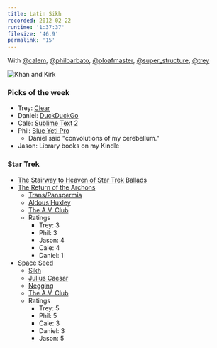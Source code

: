 ```yaml
---
title: Latin Sikh
recorded: 2012-02-22
runtime: '1:37:37'
filesize: '46.9'
permalink: '15'
---
```


With
[@calem](https://twitter.com/calem),
[@philbarbato](https://twitter.com/philbarbato),
[@ploafmaster](https://twitter.com/ploafmaster),
[@super_structure](https://twitter.com/super_structure),
[@trey](https://twitter.com/trey)

![Khan and Kirk](http://jawgrind.s3.amazonaws.com/Jawgrind-Episode-15.jpg)

### Picks of the week

- Trey: [Clear](http://www.realmacsoftware.com/clear/)
- Daniel: [DuckDuckGo](http://duckduckgo.com/)
- Cale: [Sublime Text 2](http://www.sublimetext.com/2)
- Phil: [Blue Yeti Pro](http://www.bluemic.com/yetipro/)
    - Daniel said "convolutions of my cerebellum."
- Jason: Library books on my Kindle

### Star Trek

- [The Stairway to Heaven of Star Trek Ballads](http://philbarbato.bandcamp.com/track/take-the-helm-yeoman-basketweave)
- [The Return of the Archons](http://en.wikipedia.org/wiki/The_Return_of_the_Archons)
    - [Trans/Panspermia](http://en.wikipedia.org/wiki/Transpermia)
    - [Aldous Huxley](http://en.wikipedia.org/wiki/Aldous_Huxley)
    - [The A.V. Club](http://www.avclub.com/articles/the-return-of-the-archons-a-taste-of-armageddon,25813/)
    - Ratings
        - Trey: 3
        - Phil: 3
        - Jason: 4
        - Cale: 4
        - Daniel: 1
- [Space Seed](http://en.wikipedia.org/wiki/Space_Seed)
    - [Sikh](http://en.wikipedia.org/wiki/Sikh)
    - [Julius Caesar](http://en.wikipedia.org/wiki/Julius_Caesar)
    - [Negging](http://www.urbandictionary.com/define.php?term=negging)
    - [The A.V. Club](http://www.avclub.com/articles/space-seed-the-wrath-of-khan,26153/)
    - Ratings
        - Trey: 5
        - Phil: 5
        - Cale: 3
        - Daniel: 3
        - Jason: 5
